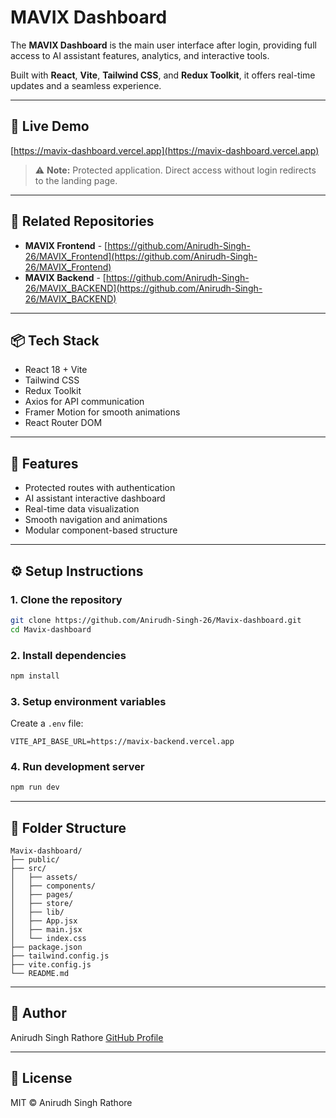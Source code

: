 #   MAVIX Dashboard

The **MAVIX Dashboard** is the main user interface after login, providing full access to AI assistant features, analytics, and interactive tools.

Built with **React**, **Vite**, **Tailwind CSS**, and **Redux Toolkit**, it offers real-time updates and a seamless experience.

---

## 🔗 Live Demo

[https://mavix-dashboard.vercel.app](https://mavix-dashboard.vercel.app)

> ⚠️ **Note:** Protected application. Direct access without login redirects to the landing page.

---

## 🔗 Related Repositories

* **MAVIX Frontend** - [https://github.com/Anirudh-Singh-26/MAVIX_Frontend](https://github.com/Anirudh-Singh-26/MAVIX_Frontend)
* **MAVIX Backend** - [https://github.com/Anirudh-Singh-26/MAVIX_BACKEND](https://github.com/Anirudh-Singh-26/MAVIX_BACKEND)

---

## 📦 Tech Stack

* React 18 + Vite
* Tailwind CSS
* Redux Toolkit
* Axios for API communication
* Framer Motion for smooth animations
* React Router DOM

---

## 🌟 Features

* Protected routes with authentication
* AI assistant interactive dashboard
* Real-time data visualization
* Smooth navigation and animations
* Modular component-based structure

---

## ⚙️ Setup Instructions

### 1. Clone the repository

```bash
git clone https://github.com/Anirudh-Singh-26/Mavix-dashboard.git
cd Mavix-dashboard
```

### 2. Install dependencies

```bash
npm install
```

### 3. Setup environment variables

Create a `.env` file:

```env
VITE_API_BASE_URL=https://mavix-backend.vercel.app
```

### 4. Run development server

```bash
npm run dev
```

---

## 📁 Folder Structure

```
Mavix-dashboard/
├── public/
├── src/
│   ├── assets/
│   ├── components/
│   ├── pages/
│   ├── store/
│   ├── lib/
│   ├── App.jsx
│   ├── main.jsx
│   └── index.css
├── package.json
├── tailwind.config.js
├── vite.config.js
└── README.md
```

---

## 👤 Author

Anirudh Singh Rathore
[GitHub Profile](https://github.com/Anirudh-Singh-26)

---

## 📄 License

MIT © Anirudh Singh Rathore

